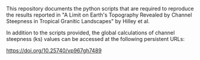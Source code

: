 This repository documents the python scripts that are required to reproduce the results reported in "A Limit on Earth's Topography Revealed by Channel Steepness in Tropical Granitic Landscapes" by Hilley et al.

In addition to the scripts provided, the global calculations of channel steepness (ks) values can be accessed at the following persistent URLs:

https://doi.org/10.25740/vp967gh7489



